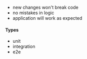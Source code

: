 - new changes won't break code
- no mistakes in logic
- application will work as expected

#### Types
- unit 
- integration
- e2e
